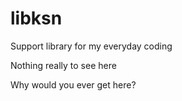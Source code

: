 # libksn
Support library for my everyday coding

Nothing really to see here

Why would you ever get here?
